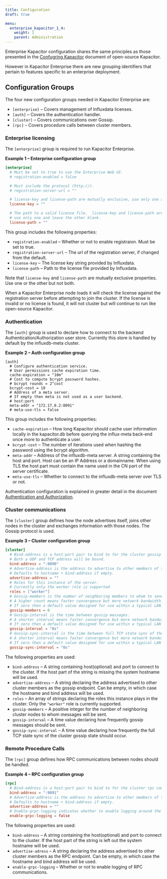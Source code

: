 ```yaml
---
title: Configuration
draft: true

menu:
  enterprise_kapacitor_1_4:
    weight: 1
    parent: Administration
---
```


Enterprise Kapacitor configuration shares the same principles as those presented
in the [Confugring Kapacitor](/kapacitor/v1.4/administration/configuration/)
document of open-source Kapacitor.

However in Kapacitor Enterprise there are new grouping identifiers that pertain
to features specific to an enterprise deployment.

## Configuration Groups

The four new configuration groups needed in Kapacitor Enterprise are:

* `[enterprise]` &ndash; Covers management of Influxdata licenses.
* `[auth]` &ndash; Covers the authentication handler.
* `[cluster]` &ndash; Covers communications over Gossip.
* `[rpc]` &ndash; Covers procedure calls between cluster members.

### Enterprise licensing

The `[enterprise]` group is required to run Kapacitor Enterprise.  

**Example 1 &ndash; Enterprise configuration group**
```toml
[enterprise]
  # Must be set to true to use the Enterprise Web UI.
  # registration-enabled = false

  # Must include the protocol (http://).
  # registration-server-url = ""

  # license-key and license-path are mutually exclusive, use only one and leave the other blank.
  license-key = ""

  # The path to a valid license file.  license-key and license-path are mutually exclusive,
  # use only one and leave the other blank.
  license-path = ""
```

This group includes the following properties:

* `registration-enabled` &ndash; Whether or not to enable registraion.  Must be set to true.
* `registration-server-url` &ndash; The url of the registration server, if changed from the default.
* `license-key` &ndash; The license key string provided by Influxdata.
* `license-path` &ndash; Path to the license file provided by Influxdata.

Note that `license-key` and `license-path` are mutually exclusive properties.
Use one or the other but not both.

When a Kapacitor Enterprise node loads it will check the license against the
registration server before attempting to join the cluster. If the license is
invalid or no license is found, it will not cluster but will continue to run
like open-source Kapacitor.

### Authentication

The `[auth]` group is used to declare how to connect to the backend
Authentication/Authorization user store.  Currently this store is handled by
default by the influxdb-meta cluster.

**Example 2 &ndash; Auth configuration group**
```
[auth]
  # Configure authentication service.
  # User permissions cache expiration time.
  cache-expiration = "10m"
  # Cost to compute bcrypt password hashes.
  # bcrypt rounds = 2^cost
  bcrypt-cost = 10
  # Address of a meta server.
  # If empty then meta is not used as a user backend.
  # host:port
  meta-addr = "172.17.0.2:8091"
  # meta-use-tls = false
```

This group includes the following properties:

* `cache-expiration` &ndash; How long Kapacitor should cache user information locally in the kapacitor.db before querying the influx-meta back-end once more to authenticate a user.
* `bcrypt-cost` &ndash; The number of iterations used when hashing the password using the bcrypt algorithm.
* `meta-addr` &ndash; Address of the influxdb-meta server.  A string containing the host and port. Host can be an IP Address or a domainname.  When using TLS the host part must contain the name used in the CN part of the server certificate.
* `meta-use-tls` &ndash; Whether to connect to the influxdb-meta server over TLS or not.

Authentication configuration is explained in greater detail in the document
[Authentication and Authorization](/enterprise_kapacitor/v1.4/administration/auth/).


### Cluster communications

The `[cluster]` group defines how the node advertises itself, joins other
nodes in the cluster and exchanges information with those nodes.  The Gossip
protocol is used.

**Example 3 &ndash; Cluster configuration group**
```toml
[cluster]
  # Bind-address is a host:port pair to bind to for the cluster gossip communitcation.
  # Both a UDP and TCP address will be bound.
  bind-address = ":9090"
  # Advertise-address is the address to advertise to other members of the cluster for this member's gossip endpoint.
  # Defaults to hostname + bind-address if empty.
  advertise-address = ""
  # Roles for this instance of the server.
  # Currently only the worker role is supported
  roles = ["worker"]
  # Gossip-members is the number of neighboring members to whom to send gossip messages.
  # A higher count means faster convergence but more network bandwidth.
  # If zero then a default value designed for use within a typical LAN network is chosen.
  gossip-members = 0
  # Gossip-interval is the time between gossip messages.
  # A shorter interval means faster convergence but more network bandwidth.
  # If zero then a default value designed for use within a typical LAN network is chosen.
  gossip-interval = "0s"
  # Gossip-sync-interval is the time between full TCP state sync of the cluster gossip state.
  # A shorter interval means faster convergence but more network bandwidth.
  # If zero then a default value designed for use within a typical LAN network is chosen.
  gossip-sync-interval = "0s"

```

The following properties are used:

* `bind-address` &ndash; A string containing host(optional) and port to connect to the cluster.  If the host part of the string is missing the system hostname will be used.
* `advertise-address` &ndash; A string declaring the address advertised to other cluster members as the gossip endpoint.  Can be empty, in which case the hostname and bind address will be used.
* `roles` &ndash; An array of strings declaring the roles this instance plays in the cluster.  Only the `"worker"` role is currently supported.
* `gossip-members` &ndash; A positive integer for the number of neighboring cluster nodes to whom messages will be sent.
* `gossip-interval` &ndash; A time value declaring how frequently gossip messages should be sent.
* `gossip-sync-interval` &ndash; A time value declaring how frequently the full TCP state sync of the cluster gossip state should occur.

### Remote Procedure Calls

The `[rpc]` group defines how RPC communications between nodes should be handled.

**Example 4 &ndash; RPC configuration group**
```toml
[rpc]
  # Bind-address is a host:port pair to bind to for the cluster rpc communitcation.
  bind-address = ":9091"
  # Advertise-address is the address to advertise to other members of the cluster for this member's rpc endpoint.
  # Defaults to hostname + bind-address if empty.
  advertise-address = ""
  # Enable-grpc-logging indicates whether to enable logging around the rpc communitcation.
  enable-grpc-logging = false

```

The following properties are used:

* `bind-address` &ndash; A string containing the host(optional) and port to connect to the cluster. If the host part of the string is left out the system hostname will be used.
* `advertise-adress` &ndash; A string declaring the address advertised to other cluster members as the RPC endpoint. Can be empty, in which case the hostname and bind address will be used.
* `enable-grpc-logging` &ndash; Whether or not to enable logging of RPC communications.
